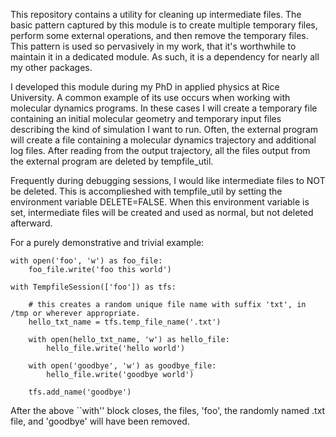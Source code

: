 This repository contains a utility for cleaning up intermediate files.
The basic pattern captured by this module is to create multiple
temporary files, perform some external operations, and then remove the
temporary files.  This pattern is used so pervasively in my work, that
it's worthwhile to maintain it in a dedicated module.  As such, it is
a dependency for nearly all my other packages.

I developed this module during my PhD in applied physics at Rice
University.  A common example of its use occurs when working with
molecular dynamics programs.  In these cases I will create a temporary
file containing an initial molecular geometry and temporary input
files describing the kind of simulation I want to run.  Often, the
external program will create a file containing a molecular dynamics
trajectory and additional log files.  After reading from the output
trajectory, all the files output from the external program are deleted
by tempfile_util.

Frequently during debugging sessions, I would like intermediate files
to NOT be deleted.  This is accomplieshed with tempfile_util by
setting the environment variable DELETE=FALSE.  When this environment
variable is set, intermediate files will be created and used as
normal, but not deleted afterward.


For a purely demonstrative and trivial example:

    with open('foo', 'w') as foo_file:
        foo_file.write('foo this world')

    with TempfileSession(['foo']) as tfs:

        # this creates a random unique file name with suffix 'txt', in /tmp or wherever appropriate.
        hello_txt_name = tfs.temp_file_name('.txt') 

        with open(hello_txt_name, 'w') as hello_file:
            hello_file.write('hello world')

        with open('goodbye', 'w') as goodbye_file:
            hello_file.write('goodbye world')

        tfs.add_name('goodbye')


After the above ``with'' block closes, the files, 'foo', the randomly
named .txt file, and 'goodbye' will have been removed.

	 

